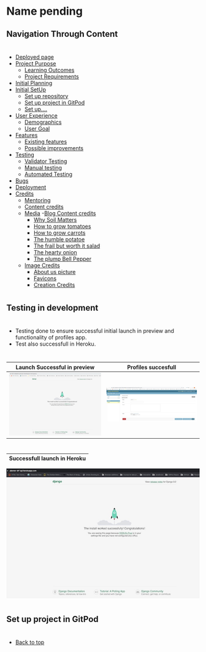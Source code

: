 # Name pending

## Navigation Through Content
#
* [Deployed page]()
* [Project Purpose](#project-purpose)
    - [Learning Outcomes](#learning-outcomes)
    - [Project Requirements](#project-requirements)
* [Initial Planning](/deployment.md)
* [Initial SetUp](/setup.md)
    - [Set up repository](#set-up-repository)
    - [Set up project in GitPod](#set-up-project-in-gitpod)
    - [Set up....]()
* [User Experience](#user-experience-ux)
    - [Demographics](#demographics)
    - [User Goal](#user-goals)
* [Features](/features.md)
   - [Existing features](/features.md#existing-features)
   - [Possible improvements](/features.md#features-left-to-implement)
* [Testing](/testing.md)
    - [Validator Testing](/testing.md#validator-testing)
    - [Manual testing](/testing.md#manual-testing)
    - [Automated Testing](/testing.md#automated-testing)
* [Bugs](/bugs.md)
* [Deployment](/deployment.md)
* [Credits](#credits)
    - [Mentoring](#mentoring)
    - [Content credits](#content-credits)
    - [Media](/credits.md)
      -[Blog Content credits](/credits.md#blog-content-credits)
        - [Why Soil Matters](/credits.md#why-soil-matters)
        - [How to grow tomatoes](/credits.md#how-to-grow-tomatoes)
        - [How to grow carrots](/credits.md#how-to-grow-carrots)
        - [The humble potatoe](/credits.md#the-humble-potatoe)
        - [The frail but worth it salad](/credits.md#the-frail-but-worth-it-salad)
        - [The hearty onion](/credits.md#the-hearty-onion)
        - [The plump Bell Pepper](/credits.md#the-plump-bell-pepper)
     - [Image Credits](/credits.md#image-credits)
        - [About us picture](/credits.md#about-us-picture)
        - [Favicons](/credits.md#favicons)
        - [Creation Credits](/credits.md#creation-credits)
#
## Testing in development
#
- Testing done to ensure successful initial launch in preview and functionality of profiles app.
- Test also successfull in Heroku.
#
Launch Successful in preview                         | Profiles succesfull
:--------------------------------------------------: | :--------------------------------------------------:
 ![Launch](/assets/images_readme/launch_success.jpeg)| ![Profiles test](/assets/images_readme/first_profile_test.jpeg)
#
Successfull launch in Heroku                        |
:--------------------------------------------------:|
  ![Herokku launch](/assets/images_readme/heroku_success_test.jpeg)

#
## Set up project in GitPod
#


#
* [Back to top](#)
#